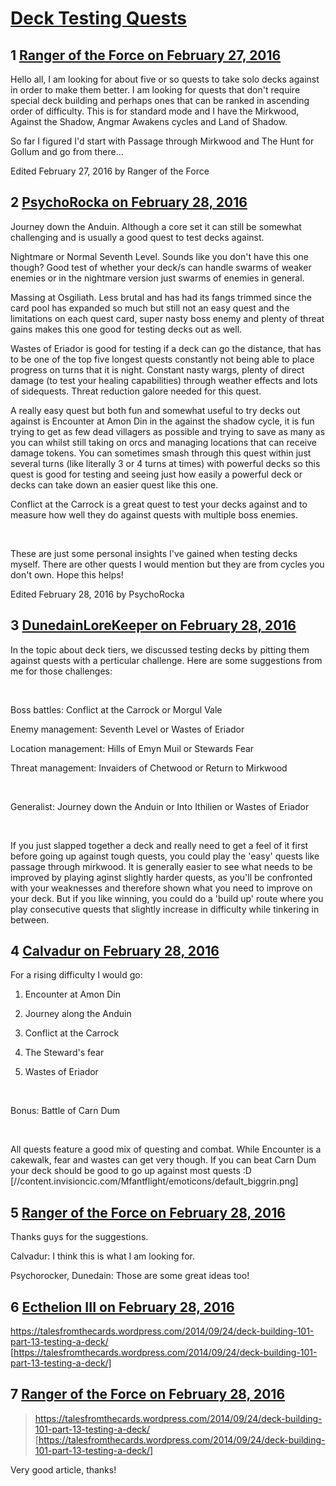 # [Deck Testing Quests](https://community.fantasyflightgames.com/topic/203901-deck-testing-quests/)

## 1 [Ranger of the Force on February 27, 2016](https://community.fantasyflightgames.com/topic/203901-deck-testing-quests/?do=findComment&comment=2074812)

Hello all, I am looking for about five or so quests to take solo decks against in order to make them better. I am looking for quests that don't require special deck building and perhaps ones that can be ranked in ascending order of difficulty. This is for standard mode and I have the Mirkwood, Against the Shadow, Angmar Awakens cycles and Land of Shadow.

So far I figured I'd start with Passage through Mirkwood and The Hunt for Gollum and go from there...

Edited February 27, 2016 by Ranger of the Force

## 2 [PsychoRocka on February 28, 2016](https://community.fantasyflightgames.com/topic/203901-deck-testing-quests/?do=findComment&comment=2075010)

Journey down the Anduin. Although a core set it can still be somewhat challenging and is usually a good quest to test decks against.

Nightmare or Normal Seventh Level. Sounds like you don't have this one though? Good test of whether your deck/s can handle swarms of weaker enemies or in the nightmare version just swarms of enemies in general.

Massing at Osgiliath. Less brutal and has had its fangs trimmed since the card pool has expanded so much but still not an easy quest and the limitations on each quest card, super nasty boss enemy and plenty of threat gains makes this one good for testing decks out as well.

Wastes of Eriador is good for testing if a deck can go the distance, that has to be one of the top five longest quests constantly not being able to place progress on turns that it is night. Constant nasty wargs, plenty of direct damage (to test your healing capabilities) through weather effects and lots of sidequests. Threat reduction galore needed for this quest.

A really easy quest but both fun and somewhat useful to try decks out against is Encounter at Amon Din in the against the shadow cycle, it is fun trying to get as few dead villagers as possible and trying to save as many as you can whilst still taking on orcs and managing locations that can receive damage tokens. You can sometimes smash through this quest within just several turns (like literally 3 or 4 turns at times) with powerful decks so this quest is good for testing and seeing just how easily a powerful deck or decks can take down an easier quest like this one.

Conflict at the Carrock is a great quest to test your decks against and to measure how well they do against quests with multiple boss enemies.

 

These are just some personal insights I've gained when testing decks myself. There are other quests I would mention but they are from cycles you don't own. Hope this helps!

Edited February 28, 2016 by PsychoRocka

## 3 [DunedainLoreKeeper on February 28, 2016](https://community.fantasyflightgames.com/topic/203901-deck-testing-quests/?do=findComment&comment=2075390)

In the topic about deck tiers, we discussed testing decks by pitting them against quests with a perticular challenge. Here are some suggestions from me for those challenges:

 

Boss battles: Conflict at the Carrock or Morgul Vale

Enemy management: Seventh Level or Wastes of Eriador

Location management: Hills of Emyn Muil or Stewards Fear

Threat management: Invaiders of Chetwood or Return to Mirkwood

 

Generalist: Journey down the Anduin or Into Ithilien or Wastes of Eriador

 

If you just slapped together a deck and really need to get a feel of it first before going up against tough quests, you could play the 'easy' quests like passage through mirkwood. It is generally easier to see what needs to be improved by playing aginst slightly harder quests, as you'll be confronted with your weaknesses and therefore shown what you need to improve on your deck. But if you like winning, you could do a 'build up' route where you play consecutive quests that slightly increase in difficulty while tinkering in between.

## 4 [Calvadur on February 28, 2016](https://community.fantasyflightgames.com/topic/203901-deck-testing-quests/?do=findComment&comment=2075553)

For a rising difficulty I would go:

1. Encounter at Amon Din

2. Journey along the Anduin

3. Conflict at the Carrock

4. The Steward's fear

5. Wastes of Eriador

 

Bonus: Battle of Carn Dum

 

All quests feature a good mix of questing and combat. While Encounter is a cakewalk, fear and wastes can get very though. If you can beat Carn Dum your deck should be good to go up against most quests :D [//content.invisioncic.com/Mfantflight/emoticons/default_biggrin.png]

## 5 [Ranger of the Force on February 28, 2016](https://community.fantasyflightgames.com/topic/203901-deck-testing-quests/?do=findComment&comment=2075611)

Thanks guys for the suggestions.

Calvadur: I think this is what I am looking for.

Psychorocker, Dunedain: Those are some great ideas too!

## 6 [Ecthelion III on February 28, 2016](https://community.fantasyflightgames.com/topic/203901-deck-testing-quests/?do=findComment&comment=2075753)

https://talesfromthecards.wordpress.com/2014/09/24/deck-building-101-part-13-testing-a-deck/ [https://talesfromthecards.wordpress.com/2014/09/24/deck-building-101-part-13-testing-a-deck/]

## 7 [Ranger of the Force on February 28, 2016](https://community.fantasyflightgames.com/topic/203901-deck-testing-quests/?do=findComment&comment=2075811)

> https://talesfromthecards.wordpress.com/2014/09/24/deck-building-101-part-13-testing-a-deck/ [https://talesfromthecards.wordpress.com/2014/09/24/deck-building-101-part-13-testing-a-deck/]

Very good article, thanks!

